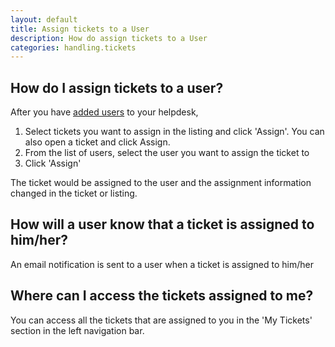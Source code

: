 ```yaml
---
layout: default
title: Assign tickets to a User
description: How do assign tickets to a User
categories: handling.tickets
---
```


How do I assign tickets to a user?
----------------------------------

After you have [added users](/adding-users/) to your helpdesk, 

1. Select tickets you want to assign in the listing and click 'Assign'. You can also open a ticket and click Assign. 
2. From the list of users, select the user you want to assign the ticket to
3. Click 'Assign'

The ticket would be assigned to the user and the assignment information changed in the ticket or listing.

How will a user know that a ticket is assigned to him/her?
----------------------------------------------------------

An email notification is sent to a user when a ticket is assigned to him/her

Where can I access the tickets assigned to me?
----------------------------------------------

You can access all the tickets that are assigned to you in the 'My Tickets' section in the left navigation bar.


